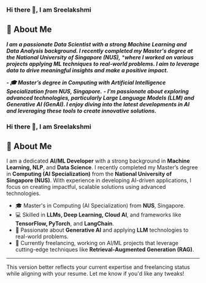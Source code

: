 ### Hi there 👋, I am Sreelakshmi

## 🌟 About Me

***I am a passionate Data Scientist with a strong Machine Learning and Data Analysis background. I recently completed my Master's degree at the National University of Singapore (NUS),***
****where I worked on various projects applying ML techniques to real-world problems. I aim to leverage data to drive meaningful insights and make a positive impact.***

***- 🎓 Master’s degree in Computing with Artificial Intelligence Specialization from NUS, Singapore.***
***- I'm passionate about exploring advanced technologies, particularly Large Language Models (LLM) and Generative AI (GenAI). I enjoy diving into the latest developments in AI and leveraging these tools to create innovative solutions.***




### Hi there 👋, I am Sreelakshmi

## 🌟 About Me
I am a dedicated **AI/ML Developer** with a strong background in **Machine Learning, NLP**, and **Data Science**. I recently completed my Master’s degree in **Computing (AI Specialization)** from the **National University of Singapore (NUS)**. With experience in developing AI-driven applications, I focus on creating impactful, scalable solutions using advanced technologies.

- 🎓 Master's in Computing (AI Specialization) from **NUS**, Singapore.
- 💻 Skilled in **LLMs, Deep Learning, Cloud AI**, and frameworks like **TensorFlow, PyTorch**, and **LangChain**.
- 🚀 Passionate about **Generative AI** and applying **LLM** technologies to real-world problems.
- 🔧 Currently freelancing, working on AI/ML projects that leverage cutting-edge techniques like **Retrieval-Augmented Generation (RAG)**.

---

This version better reflects your current expertise and freelancing status while aligning with your resume. Let me know if you'd like any tweaks!
<!--
**Lakshmiec/Lakshmiec** is a ✨ _special_ ✨ repository because its `README.md` (this file) appears on your GitHub profile.

Here are some ideas to get you started:

- 🔭 I’m currently working on ...
- 🌱 I’m currently learning ...
- 👯 I’m looking to collaborate on ...
- 🤔 I’m looking for help with ...
- 💬 Ask me about ...
- 📫 How to reach me: ...
- 😄 Pronouns: ...
- ⚡ Fun fact: ...
-->

